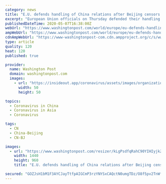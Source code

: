 ```yaml
---
category: news
title: "E.U. defends handling of China relations after Beijing censors op-ed by bloc’s ambassadors"
excerpt: "European Union officials on Thursday defended their handling of relations with China during the coronavirus pandemic, a day after the E.U. ambassador to China allowed an opinion article about E.U.-Chinese relations that he co-wrote to be censored before publication in a state-run newspaper."
publishedDateTime: 2020-05-07T16:38:00Z
webUrl: "https://www.washingtonpost.com/world/europe/eu-defends-handling-of-china-relations-after-beijing-censors-op-ed-by-blocs-ambassadors/2020/05/07/fd2ac638-9066-11ea-9322-a29e75effc93_story.html"
ampWebUrl: "https://www.washingtonpost.com/world/europe/eu-defends-handling-of-china-relations-after-beijing-censors-op-ed-by-blocs-ambassadors/2020/05/07/fd2ac638-9066-11ea-9322-a29e75effc93_story.html?outputType=amp"
cdnAmpWebUrl: "https://www-washingtonpost-com.cdn.ampproject.org/c/s/www.washingtonpost.com/world/europe/eu-defends-handling-of-china-relations-after-beijing-censors-op-ed-by-blocs-ambassadors/2020/05/07/fd2ac638-9066-11ea-9322-a29e75effc93_story.html?outputType=amp"
type: article
quality: 120
heat: 120
published: true

provider:
  name: Washington Post
  domain: washingtonpost.com
  images:
    - url: "https://insideout.app/coronavirus/assets/images/organizations/washingtonpost.com-50x50.jpg"
      width: 50
      height: 50

topics:
  - Coronavirus in China
  - Coronavirus in Asia
  - Coronavirus

tags:
  - CN
  - China-Beijing
  - CN-BJ

images:
  - url: "https://www.washingtonpost.com/resizer/kLgPsdfqRahC90YIHIyjkZxwZN8=/1440x0/smart/arc-anglerfish-washpost-prod-washpost.s3.amazonaws.com/public/BDOJ6MEQPEI6VHRDNEKO4QIKL4.jpg"
    width: 1440
    height: 960
    title: "E.U. defends handling of China relations after Beijing censors op-ed by bloc’s ambassadors"

secured: "GOZJsH1bM1F3AYCJayTtfpAIGCmP3rzYNYSxCAQctN0umgTDz/O8f5pv2TnWflG8wVqDDoHe73A0dES7GYONlqsfgQwtb12bNXIKXjYqFabhBCeAZNOi4A5oa9faQvD3RoHKs/zBzdxknwVtNv1RZzboj8BY+gKbD473LbKgYUSFZ/bkZmr6YXW0cyfXwEwy7kV5ut7gLyRaAsAU0EJBk1VC54V2PXfyUb9D6E7aOlHUvvrCucE/50d2zVZbRHRxZiGA67APwa3uupj0ELJSIsjimohmKy8fjyWhZFl8hqJeRv6v8/dP7di2UyBZvzAM8CAQaQtOSepFKtgDbCa/J43GHfkfeFzPh+4ovXuH7ItBkTGmk9LwcLgQ0XofnEY9v+RjHoeYd1B5SIRWexWbbZJXAv0rZliWiohb4ZEw3SQvR7GupEZr+Pq3duZI2JvL0KquEBTIiQWmN2AUvMEkeD6noyskizEAYyqeD1AQehc=;5r06YKYBaNittnPDJkcz8A=="
---
```


